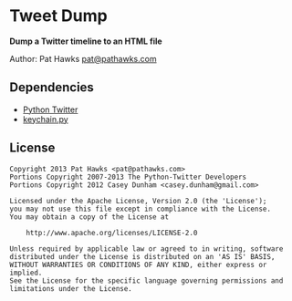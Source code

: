 # Tweet Dump

**Dump a Twitter timeline to an HTML file**

Author: Pat Hawks <pat@pathawks.com>

## Dependencies
 * [Python Twitter](https://github.com/bear/python-twitter)
 * [keychain.py](https://github.com/spjwebster/keychain.py)

## License

```
Copyright 2013 Pat Hawks <pat@pathawks.com>
Portions Copyright 2007-2013 The Python-Twitter Developers
Portions Copyright 2012 Casey Dunham <casey.dunham@gmail.com>

Licensed under the Apache License, Version 2.0 (the 'License');
you may not use this file except in compliance with the License.
You may obtain a copy of the License at

    http://www.apache.org/licenses/LICENSE-2.0

Unless required by applicable law or agreed to in writing, software
distributed under the License is distributed on an 'AS IS' BASIS,
WITHOUT WARRANTIES OR CONDITIONS OF ANY KIND, either express or implied.
See the License for the specific language governing permissions and
limitations under the License.
```